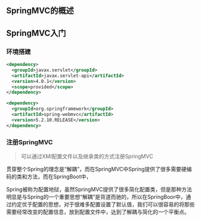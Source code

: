 ## SpringMVC的概述



## SpringMVC入门

### 环境搭建

```xml
<dependency>
  <groupId>javax.servlet</groupId>
  <artifactId>javax.servlet-api</artifactId>
  <version>4.0.1</version>
  <scope>provided</scope>
</dependency>

<dependency>
  <groupId>org.springframework</groupId>
  <artifactId>spring-webmvc</artifactId>
  <version>5.2.10.RELEASE</version>
</dependency>
```

### 注册SpringMVC

> 可以通过XMl配置文件以及继承类的方式注册SpringMVC





贯穿整个Spring的理念是“解耦”，而在SpringMVC中Spring提供了很多需要硬编码的类和方法，而在SpringBoot中，

Spring被称为配置地狱，虽然SpringMVC提供了很多简化配置类，但是那种方法明显是与Spring的一个重要思想“解耦”是背道而驰的，所以在SpringBoor中，通过约定优于配置的思想，对于很难多配置设置了默认值，我们可以很容易的将那些需要经常改变的配置信息，放到配置文件中，达到了解耦与简化的一个平衡点。
